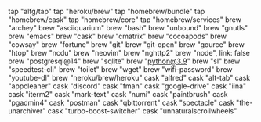 tap "alfg/tap"
tap "heroku/brew"
tap "homebrew/bundle"
tap "homebrew/cask"
tap "homebrew/core"
tap "homebrew/services"
brew "archey"
brew "asciiquarium"
brew "bash"
brew "unbound"
brew "gnutls"
brew "emacs"
brew "cask"
brew "cmatrix"
brew "cocoapods"
brew "cowsay"
brew "fortune"
brew "git"
brew "git-open"
brew "gource"
brew "htop"
brew "ncdu"
brew "neovim"
brew "nghttp2"
brew "node", link: false
brew "postgresql@14"
brew "sqlite"
brew "python@3.9"
brew "sl"
brew "speedtest-cli"
brew "toilet"
brew "wget"
brew "wifi-password"
brew "youtube-dl"
brew "heroku/brew/heroku"
cask "alfred"
cask "alt-tab"
cask "appcleaner"
cask "discord"
cask "fman"
cask "google-drive"
cask "iina"
cask "iterm2"
cask "mark-text"
cask "numi"
cask "paintbrush"
cask "pgadmin4"
cask "postman"
cask "qbittorrent"
cask "spectacle"
cask "the-unarchiver"
cask "turbo-boost-switcher"
cask "unnaturalscrollwheels"
